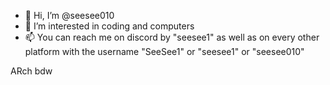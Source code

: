- 👋 Hi, I’m @seesee010
- 👀 I’m interested in coding and computers
- 📫 You can reach me on discord by "seesee1" as well as on every other platform with the username "SeeSee1" or "seesee1" or "seesee010"

<!---
seesee010/seesee010 is a ✨ special ✨ repository because its `README.md` (this file) appears on your GitHub profile.
You can click the Preview link to take a look at your changes.
--->
ARch bdw

